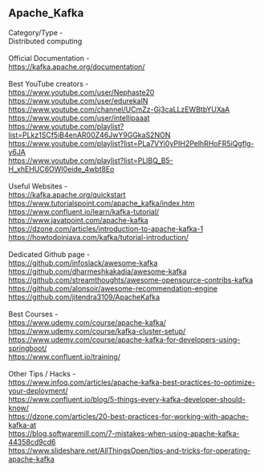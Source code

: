 ## Apache_Kafka
Category/Type - <br>
Distributed computing 
<br>
<br>
Official Documentation - <br>
https://kafka.apache.org/documentation/ 
<br>
<br>
Best YouTube creators - <br>
https://www.youtube.com/user/Nephaste20 <br>
https://www.youtube.com/user/edurekaIN <br>
https://www.youtube.com/channel/UCmZz-Gj3caLLzEWBtbYUXaA <br>
https://www.youtube.com/user/intellipaaat <br>
https://www.youtube.com/playlist?list=PLkz1SCf5iB4enAR00Z46JwY9GGkaS2NON <br>
https://www.youtube.com/playlist?list=PLa7VYi0yPIH2PelhRHoFR5iQgflg-y6JA <br>
https://www.youtube.com/playlist?list=PLlBQ_B5-H_xhEHUC6OWI0eide_4wbt8Eo 
<br>
<br>
Useful Websites - <br>
https://kafka.apache.org/quickstart <br>
https://www.tutorialspoint.com/apache_kafka/index.htm <br>
https://www.confluent.io/learn/kafka-tutorial/ <br>
https://www.javatpoint.com/apache-kafka <br>
https://dzone.com/articles/introduction-to-apache-kafka-1 <br>
https://howtodoinjava.com/kafka/tutorial-introduction/ 
<br>
<br>
Dedicated Github page - <br>
https://github.com/infoslack/awesome-kafka <br>
https://github.com/dharmeshkakadia/awesome-kafka <br>
https://github.com/streamthoughts/awesome-opensource-contribs-kafka <br>
https://github.com/alonsoir/awesome-recommendation-engine <br>
https://github.com/jitendra3109/ApacheKafka 
<br>
<br>
Best Courses - <br>
https://www.udemy.com/course/apache-kafka/ <br>
https://www.udemy.com/course/kafka-cluster-setup/ <br>
https://www.udemy.com/course/apache-kafka-for-developers-using-springboot/ <br>
https://www.confluent.io/training/ 
<br>
<br>
Other Tips / Hacks - <br>
https://www.infoq.com/articles/apache-kafka-best-practices-to-optimize-your-deployment/ <br>
https://www.confluent.io/blog/5-things-every-kafka-developer-should-know/ <br>
https://dzone.com/articles/20-best-practices-for-working-with-apache-kafka-at <br>
https://blog.softwaremill.com/7-mistakes-when-using-apache-kafka-44358cd9cd6 <br>
https://www.slideshare.net/AllThingsOpen/tips-and-tricks-for-operating-apache-kafka 
<br>
<br>
